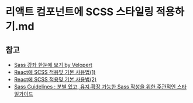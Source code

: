 # 리액트 컴포넌트에 SCSS 스타일링 적용하기.md

## 참고
- [Sass 강좌 한눈에 보기 by Velopert](https://velopert.com/1712)
- [React에 SCSS 적용및 기본 사용법(1)](https://medium.com/@jsh901220/react%EC%97%90-scss-%EC%A0%81%EC%9A%A9%EB%B0%8F-%EA%B8%B0%EB%B3%B8-%EC%82%AC%EC%9A%A9%EB%B2%95-1-c7bd2895f5a6)
- [React에 SCSS 적용및 기본 사용법(2)](https://medium.com/@jsh901220/react%EC%97%90-scss-%EC%A0%81%EC%9A%A9%EB%B0%8F-%EA%B8%B0%EB%B3%B8-%EC%82%AC%EC%9A%A9%EB%B2%95-2-780db8d9e8e5)
- [Sass Guidelines : 분별 있고, 유지∙확장 가능한 Sass 작성을 위한 주관적인 스타일가이드](https://sass-guidelin.es/ko/)